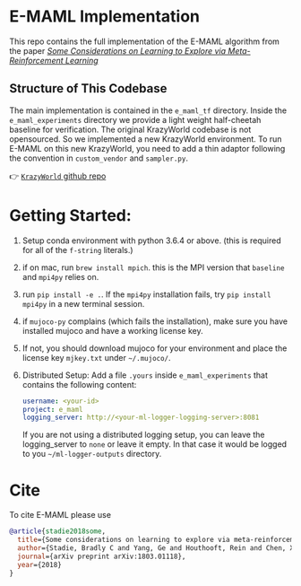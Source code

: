 # E-MAML Implementation

This repo contains the full implementation of the E-MAML algorithm from the paper
[*Some Considerations on Learning to Explore via Meta-Reinforcement Learning*][NIPS_link]

[NIPS_link]: https://papers.nips.cc/paper/8140-the-importance-of-sampling-inmeta-reinforcement-learning

## Structure of This Codebase

The main implementation is contained in the `e_maml_tf` directory. Inside the `e_maml_experiments` 
directory we provide a light weight half-cheetah baseline for verification. The original
KrazyWorld codebase is not opensourced. So we implemented a new KrazyWorld environment. To run E-MAML
on this new KrazyWorld, you need to add a thin adaptor following the convention in `custom_vendor`
and `sampler.py`.

:point_right: [`KrazyWorld` github repo][KrazyWorld]

[KrazyWorld]: https://github.com/bstadie/krazyworld.git

# Getting Started:

1. Setup conda environment with python 3.6.4 or above. (this is required for all of the `f-string` literals.)
2. if on mac, run `brew install mpich`. this is the MPI version that `baseline` and `mpi4py` relies on.
3. run `pip install -e .`. If the `mpi4py` installation fails, try `pip install mpi4py` in a new terminal session.
4. if `mujoco-py` complains (which fails the installation), make sure you have installed mujoco and have a working license key.
5. If not, you should download mujoco for your environment and place the license key `mjkey.txt` under `~/.mujoco/`.
6. Distributed Setup: Add a file `.yours` inside `e_maml_experiments` that contains the following content:

    ```yaml
    username: <your-id>
    project: e_maml
    logging_server: http://<your-ml-logger-logging-server>:8081
    ```
   
   If you are not using a distributed logging setup, you can leave the logging_server to `none` or 
   leave it empty. In that case it would be logged to you `~/ml-logger-outputs` directory.
   
# Cite

To cite E-MAML please use

```bibtex
@article{stadie2018some,
  title={Some considerations on learning to explore via meta-reinforcement learning},
  author={Stadie, Bradly C and Yang, Ge and Houthooft, Rein and Chen, Xi and Duan, Yan and Wu, Yuhuai and Abbeel, Pieter and Sutskever, Ilya},
  journal={arXiv preprint arXiv:1803.01118},
  year={2018}
}
```
